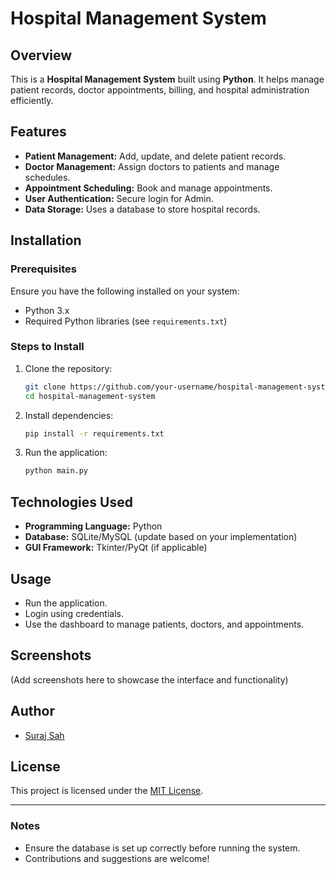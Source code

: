 # Hospital Management System

## Overview
This is a **Hospital Management System** built using **Python**. It helps manage patient records, doctor appointments, billing, and hospital administration efficiently.

## Features
- **Patient Management:** Add, update, and delete patient records.
- **Doctor Management:** Assign doctors to patients and manage schedules.
- **Appointment Scheduling:** Book and manage appointments.
- **User Authentication:** Secure login for Admin.
- **Data Storage:** Uses a database to store hospital records.

## Installation
### Prerequisites
Ensure you have the following installed on your system:
- Python 3.x
- Required Python libraries (see `requirements.txt`)

### Steps to Install
1. Clone the repository:
   ```bash
   git clone https://github.com/your-username/hospital-management-system.git
   cd hospital-management-system
   ```
2. Install dependencies:
   ```bash
   pip install -r requirements.txt
   ```
3. Run the application:
   ```bash
   python main.py
   ```

## Technologies Used
- **Programming Language:** Python
- **Database:** SQLite/MySQL (update based on your implementation)
- **GUI Framework:** Tkinter/PyQt (if applicable)

## Usage
- Run the application.
- Login using credentials.
- Use the dashboard to manage patients, doctors, and appointments.

## Screenshots
(Add screenshots here to showcase the interface and functionality)

## Author
- [Suraj Sah](https://github.com/your-username)

## License
This project is licensed under the [MIT License](LICENSE).

---

### Notes
- Ensure the database is set up correctly before running the system.
- Contributions and suggestions are welcome!
